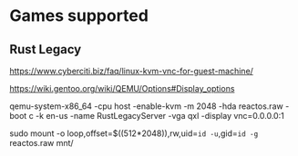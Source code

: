 # Games supported

## Rust Legacy

https://www.cyberciti.biz/faq/linux-kvm-vnc-for-guest-machine/

https://wiki.gentoo.org/wiki/QEMU/Options#Display_options

qemu-system-x86_64 -cpu host -enable-kvm -m 2048 -hda reactos.raw -boot c -k en-us -name RustLegacyServer -vga qxl -display vnc=0.0.0.0:1

sudo mount -o loop,offset=$((512*2048)),rw,uid=`id -u`,gid=`id -g` reactos.raw mnt/